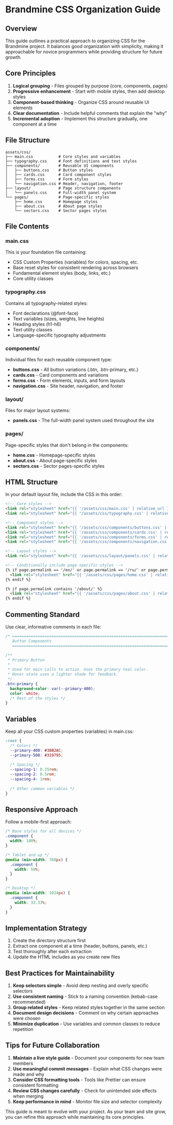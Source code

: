 # Brandmine CSS Organization Guide

## Overview

This guide outlines a practical approach to organizing CSS for the Brandmine project. It balances good organization with simplicity, making it approachable for novice programmers while providing structure for future growth.

## Core Principles

1. **Logical grouping** - Files grouped by purpose (core, components, pages)
2. **Progressive enhancement** - Start with mobile styles, then add desktop styles
3. **Component-based thinking** - Organize CSS around reusable UI elements
4. **Clear documentation** - Include helpful comments that explain the "why"
5. **Incremental adoption** - Implement this structure gradually, one component at a time

## File Structure

```
assets/css/
├── main.css           # Core styles and variables
├── typography.css     # Font definitions and text styles
├── components/        # Reusable UI components
│   ├── buttons.css    # Button styles
│   ├── cards.css      # Card component styles
│   ├── forms.css      # Form styles
│   └── navigation.css # Header, navigation, footer
├── layout/            # Page structure components
│   └── panels.css     # Full-width panel system
└── pages/             # Page-specific styles
    ├── home.css       # Homepage styles
    ├── about.css      # About page styles
    └── sectors.css    # Sector pages styles
```

## File Contents

### main.css

This is your foundation file containing:
- CSS Custom Properties (variables) for colors, spacing, etc.
- Base reset styles for consistent rendering across browsers
- Fundamental element styles (body, links, etc.)
- Core utility classes

### typography.css

Contains all typography-related styles:
- Font declarations (@font-face)
- Text variables (sizes, weights, line heights)
- Heading styles (h1-h6)
- Text utility classes
- Language-specific typography adjustments

### components/

Individual files for each reusable component type:

- **buttons.css** - All button variations (.btn, .btn-primary, etc.)
- **cards.css** - Card components and variations
- **forms.css** - Form elements, inputs, and form layouts
- **navigation.css** - Site header, navigation, and footer

### layout/

Files for major layout systems:

- **panels.css** - The full-width panel system used throughout the site

### pages/

Page-specific styles that don't belong in the components:

- **home.css** - Homepage-specific styles
- **about.css** - About page-specific styles
- **sectors.css** - Sector pages-specific styles

## HTML Structure

In your default layout file, include the CSS in this order:

```html
<!-- Core styles -->
<link rel="stylesheet" href="{{ '/assets/css/main.css' | relative_url }}">
<link rel="stylesheet" href="{{ '/assets/css/typography.css' | relative_url }}">

<!-- Component styles -->
<link rel="stylesheet" href="{{ '/assets/css/components/buttons.css' | relative_url }}">
<link rel="stylesheet" href="{{ '/assets/css/components/cards.css' | relative_url }}">
<link rel="stylesheet" href="{{ '/assets/css/components/forms.css' | relative_url }}">
<link rel="stylesheet" href="{{ '/assets/css/components/navigation.css' | relative_url }}">

<!-- Layout styles -->
<link rel="stylesheet" href="{{ '/assets/css/layout/panels.css' | relative_url }}">

<!-- Conditionally include page-specific styles -->
{% if page.permalink == '/en/' or page.permalink == '/ru/' or page.permalink == '/zh/' %}
  <link rel="stylesheet" href="{{ '/assets/css/pages/home.css' | relative_url }}">
{% endif %}

{% if page.permalink contains '/about/' %}
  <link rel="stylesheet" href="{{ '/assets/css/pages/about.css' | relative_url }}">
{% endif %}
```

## Commenting Standard

Use clear, informative comments in each file:

```css
/* ==========================================================================
   Button Components
   ========================================================================== */

/**
 * Primary Button
 *
 * Used for main calls to action. Uses the primary teal color.
 * Hover state uses a lighter shade for feedback.
 */
.btn-primary {
  background-color: var(--primary-400);
  color: white;
  /* Rest of the styles */
}
```

## Variables

Keep all your CSS custom properties (variables) in main.css:

```css
:root {
  /* Colors */
  --primary-400: #38B2AC;
  --primary-500: #319795;
  
  /* Spacing */
  --spacing-1: 0.25rem;
  --spacing-2: 0.5rem;
  --spacing-4: 1rem;
  
  /* Other common variables */
}
```

## Responsive Approach

Follow a mobile-first approach:

```css
/* Base styles for all devices */
.component {
  width: 100%;
}

/* Tablet and up */
@media (min-width: 768px) {
  .component {
    width: 50%;
  }
}

/* Desktop */
@media (min-width: 1024px) {
  .component {
    width: 33.33%;
  }
}
```

## Implementation Strategy

1. Create the directory structure first
2. Extract one component at a time (header, buttons, panels, etc.)
3. Test thoroughly after each extraction
4. Update the HTML includes as you create new files

## Best Practices for Maintainability

1. **Keep selectors simple** - Avoid deep nesting and overly specific selectors
2. **Use consistent naming** - Stick to a naming convention (kebab-case recommended)
3. **Group related styles** - Keep related styles together in the same section
4. **Document design decisions** - Comment on why certain approaches were chosen
5. **Minimize duplication** - Use variables and common classes to reduce repetition

## Tips for Future Collaboration

1. **Maintain a live style guide** - Document your components for new team members
2. **Use meaningful commit messages** - Explain what CSS changes were made and why
3. **Consider CSS formatting tools** - Tools like Prettier can ensure consistent formatting
4. **Review CSS changes carefully** - Check for unintended side effects when merging
5. **Keep performance in mind** - Monitor file size and selector complexity

This guide is meant to evolve with your project. As your team and site grow, you can refine this approach while maintaining its core principles.
